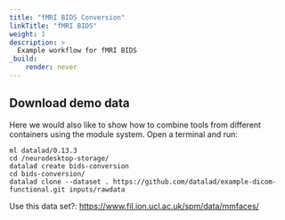 ```yaml
---
title: "fMRI BIDS Conversion"
linkTitle: "fMRI BIDS"
weight: 1
description: >
  Example workflow for fMRI BIDS
_build:
    render: never
---
```


## Download demo data
Here we would also like to show how to combine tools from different containers using the module system. Open a terminal and run:
```
ml datalad/0.13.3 
cd /neurodesktop-storage/
datalad create bids-conversion
cd bids-conversion/
datalad clone --dataset . https://github.com/datalad/example-dicom-functional.git inputs/rawdata
```

Use this data set?:
https://www.fil.ion.ucl.ac.uk/spm/data/mmfaces/

